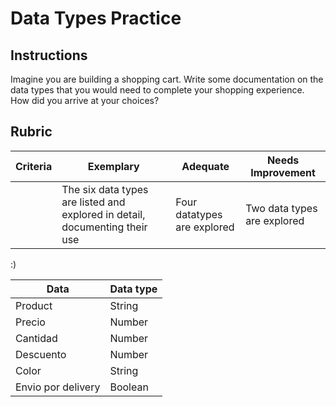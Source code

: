 # Data Types Practice

## Instructions

Imagine you are building a shopping cart. Write some documentation on the data types that you would need to complete your shopping experience. How did you arrive at your choices?

## Rubric

Criteria | Exemplary | Adequate | Needs Improvement
--- | --- | --- | -- |
||The six data types are listed and explored in detail, documenting their use|Four datatypes are explored|Two data types are explored|

:) 



| **Data** | **Data type** |
|----------|---------------|
| Product  | String        |
| Precio   | Number        |
| Cantidad | Number        |
| Descuento| Number        |
| Color    | String        |
| Envio por delivery | Boolean |

